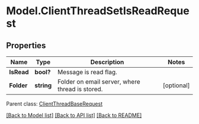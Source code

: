 # Model.ClientThreadSetIsReadRequest
## Properties
Name | Type | Description | Notes
------------ | ------------- | ------------- | -------------
**IsRead** | **bool?** | Message is read flag.              | 
**Folder** | **string** | Folder on email server, where thread is stored.              | [optional] 

 Parent class: [ClientThreadBaseRequest](ClientThreadBaseRequest.md)

[[Back to Model list]](README.md#documentation-for-models) [[Back to API list]](README.md#documentation-for-api-endpoints) [[Back to README]](README.md)


